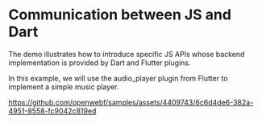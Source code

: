 # Communication between JS and Dart

The demo illustrates how to introduce specific JS APIs whose backend implementation is provided by Dart and Flutter plugins.

In this example, we will use the audio_player plugin from Flutter to implement a simple music player.



https://github.com/openwebf/samples/assets/4409743/6c6d4de6-382a-4951-8558-fc9042c819ed

